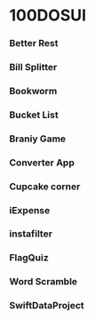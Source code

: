 # 100DOSUI


### Better Rest
### Bill Splitter
### Bookworm
### Bucket List
### Braniy Game
### Converter App
### Cupcake corner
### iExpense 
### instafilter
### FlagQuiz 
### Word Scramble
### SwiftDataProject
